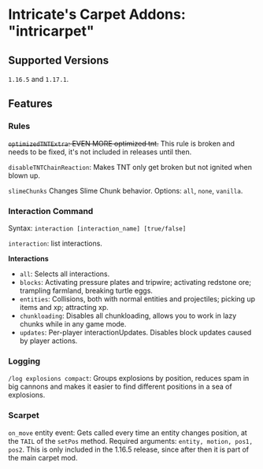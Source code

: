 # Intricate's Carpet Addons: "intricarpet"
## Supported Versions
`1.16.5` and `1.17.1`.
## Features
### Rules
~~`optimizedTNTExtra`: EVEN MORE optimized tnt.~~ This rule is broken and needs to be fixed, it's not included in releases until then.

`disableTNTChainReaction`: Makes TNT only get broken but not ignited when blown up.

`slimeChunks` Changes Slime Chunk behavior. Options: `all`, `none`, `vanilla`.
### Interaction Command
Syntax: `interaction [interaction_name] [true/false]`

`interaction`: list interactions.

**Interactions**

- `all`: Selects all interactions.
- `blocks`: Activating pressure plates and tripwire; activating redstone ore; trampling farmland, breaking turtle eggs.
- `entities`: Collisions, both with normal entities and projectiles; picking up items and xp; attracting xp.
- `chunkloading`: Disables all chunkloading, allows you to work in lazy chunks while in any game mode.
- `updates`: Per-player interactionUpdates. Disables block updates caused by player actions.

### Logging
`/log explosions compact`: Groups explosions by position, reduces spam in big cannons and makes it easier to find different positions in a sea of explosions.
### Scarpet
`on_move` entity event: Gets called every time an entity changes position, at the `TAIL` of the `setPos` method. Required arguments: `entity, motion, pos1, pos2`. This is only included in the 1.16.5 release, since after then it is part of the main carpet mod.
